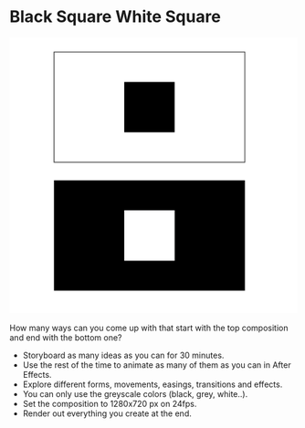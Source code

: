 # Black Square White Square

![slides](../images/w4/two-square-ex.png)

How many ways can you come up with that start with the top composition and end with the bottom one?

- Storyboard as many ideas as you can for 30 minutes.
- Use the rest of the time to animate as many of them as you can in After Effects.
- Explore different forms, movements, easings, transitions and effects.
- You can only use the greyscale colors (black, grey, white..).
- Set the composition to 1280x720 px on 24fps.
- Render out everything you create at the end.
